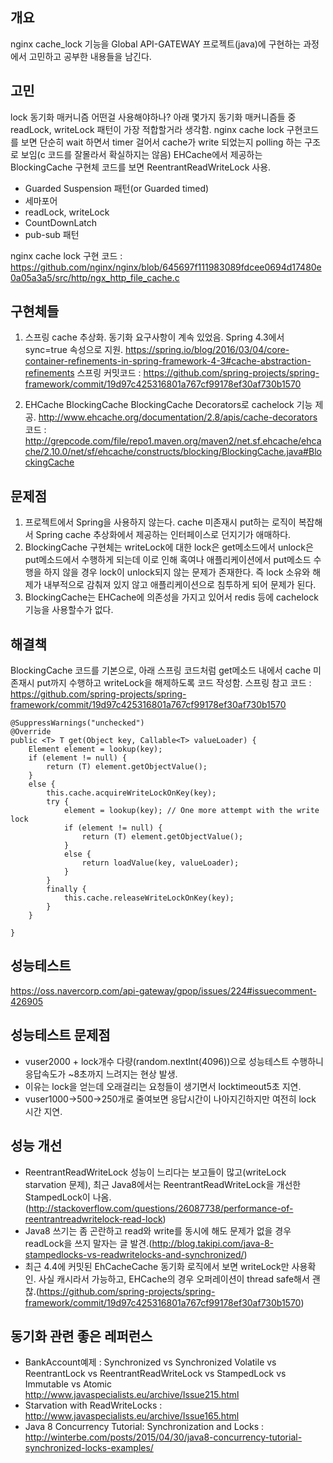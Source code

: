 ## 개요
nginx cache_lock 기능을 Global API-GATEWAY 프로젝트(java)에 구현하는 과정에서 고민하고 공부한 내용들을 남긴다.

## 고민
lock 동기화 매커니즘 어떤걸 사용해야하나? 아래 몇가지 동기화 매커니즘들 중 readLock, writeLock 패턴이 가장 적합할거라 생각함.
nginx cache lock 구현코드를 보면 단순히 wait 하면서 timer 걸어서 cache가 write 되었는지 polling 하는 구조로 보임(c 코드를 잘몰라서 확실하지는 않음)
EHCache에서 제공하는 BlockingCache 구현체 코드를 보면 ReentrantReadWriteLock 사용.

* Guarded Suspension 패턴(or Guarded timed)
* 세마포어
* readLock, writeLock
* CountDownLatch
* pub-sub 패턴

nginx cache lock 구현 코드 : https://github.com/nginx/nginx/blob/645697f111983089fdcee0694d17480e0a05a3a5/src/http/ngx_http_file_cache.c

## 구현체들
1. 스프링 cache 추상화.
 동기화 요구사항이 계속 있었음. Spring 4.3에서 sync=true 속성으로 지원. https://spring.io/blog/2016/03/04/core-container-refinements-in-spring-framework-4-3#cache-abstraction-refinements
 스프링 커밋코드 : https://github.com/spring-projects/spring-framework/commit/19d97c425316801a767cf99178ef30af730b1570

2. EHCache BlockingCache
 BlockingCache Decorators로 cachelock 기능 제공. http://www.ehcache.org/documentation/2.8/apis/cache-decorators
 코드 : http://grepcode.com/file/repo1.maven.org/maven2/net.sf.ehcache/ehcache/2.10.0/net/sf/ehcache/constructs/blocking/BlockingCache.java#BlockingCache

## 문제점
1. 프로젝트에서 Spring을 사용하지 않는다. cache 미존재시 put하는 로직이 복잡해서 Spring cache 추상화에서 제공하는 인터페이스로 던지기가 애매하다.
2. BlockingCache 구현체는 writeLock에 대한 lock은 get메소드에서 unlock은 put메소드에서 수행하게 되는데 이로 인해 혹여나 애플리케이션에서 put메소드 수행을 하지 않을 경우 lock이 unlock되지 않는 문제가 존재한다.
즉 lock 소유와 해제가 내부적으로 감춰져 있지 않고 애플리케이션으로 침투하게 되어 문제가 된다.
3. BlockingCache는 EHCache에 의존성을 가지고 있어서 redis 등에 cachelock 기능을 사용할수가 없다.

## 해결책
BlockingCache 코드를 기본으로, 아래 스프링 코드처럼 get메소드 내에서 cache 미존재시 put까지 수행하고 writeLock을 해제하도록 코드 작성함.
스프링 참고 코드 : https://github.com/spring-projects/spring-framework/commit/19d97c425316801a767cf99178ef30af730b1570
```
@SuppressWarnings("unchecked")
@Override
public <T> T get(Object key, Callable<T> valueLoader) {
	Element element = lookup(key);
	if (element != null) {
		return (T) element.getObjectValue();
	}
	else {
		this.cache.acquireWriteLockOnKey(key);
		try {
			element = lookup(key); // One more attempt with the write lock
			if (element != null) {
				return (T) element.getObjectValue();
			}
			else {
				return loadValue(key, valueLoader);
			}
		}
		finally {
			this.cache.releaseWriteLockOnKey(key);
		}
	}

}
```

## 성능테스트
https://oss.navercorp.com/api-gateway/gpop/issues/224#issuecomment-426905

## 성능테스트 문제점
* vuser2000 + lock개수 다량(random.nextInt(4096))으로 성능테스트 수행하니 응답속도가 ~8초까지 느려지는 현상 발생.
* 이유는 lock을 얻는데 오래걸리는 요청들이 생기면서 locktimeout5초 지연.
* vuser1000->500->250개로 줄여보면 응답시간이 나아지긴하지만 여전히 lock 시간 지연.

## 성능 개선
* ReentrantReadWriteLock 성능이 느리다는 보고들이 많고(writeLock starvation 문제), 최근 Java8에서는 ReentrantReadWriteLock을 개선한 StampedLock이 나옴.(http://stackoverflow.com/questions/26087738/performance-of-reentrantreadwritelock-read-lock)
* Java8 쓰기는 좀 곤란하고 read와 write를 동시에 해도 문제가 없을 경우 readLock을 쓰지 말자는 글 발견.(http://blog.takipi.com/java-8-stampedlocks-vs-readwritelocks-and-synchronized/)
* 최근 4.4에 커밋된 EhCacheCache 동기화 로직에서 보면 writeLock만 사용확인. 사실 캐시라서 가능하고, EHCache의 경우 오퍼레이션이 thread safe해서 괜찮.(https://github.com/spring-projects/spring-framework/commit/19d97c425316801a767cf99178ef30af730b1570)


## 동기화 관련 좋은 레퍼런스
* BankAccount예제 : Synchronized vs Synchronized Volatile vs ReentrantLock vs ReentrantReadWriteLock vs StampedLock  vs Immutable  vs Atomic
http://www.javaspecialists.eu/archive/Issue215.html
* Starvation with ReadWriteLocks : http://www.javaspecialists.eu/archive/Issue165.html
* Java 8 Concurrency Tutorial: Synchronization and Locks : http://winterbe.com/posts/2015/04/30/java8-concurrency-tutorial-synchronized-locks-examples/
